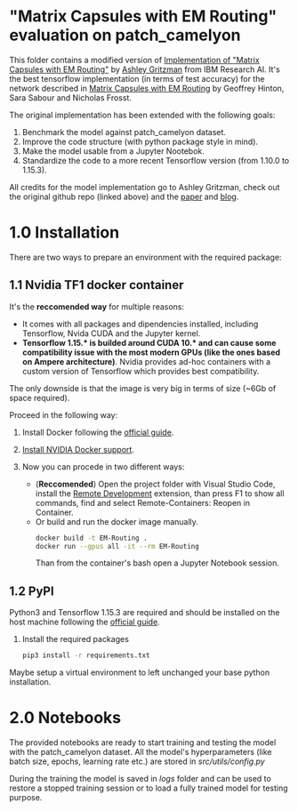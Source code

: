# "Matrix Capsules with EM Routing" evaluation on patch_camelyon

This folder contains a modified version of [Implementation of "Matrix Capsules with EM Routing"](https://github.com/IBM/matrix-capsules-with-em-routing) by [Ashley Gritzman](https://github.com/ashleygritzman) from IBM Research AI. It's the best tensorflow implementation (in terms of test accuracy) for the network described in [Matrix Capsules with EM Routing](https://openreview.net/pdf?id=HJWLfGWRb) by Geoffrey Hinton, Sara Sabour and Nicholas Frosst.

The original implementation has been extended with the following goals:
1. Benchmark the model against patch_camelyon dataset.
2. Improve the code structure (with python package style in mind).
3. Make the model usable from a Jupyter Nootebok.
4. Standardize the code to a more recent Tensorflow version (from 1.10.0 to 1.15.3).

All credits for the model implementation go to Ashley Gritzman, check out the original github repo (linked above) and the [paper](https://arxiv.org/pdf/1907.00652.pdf) and [blog](https://medium.com/@ashleygritzman/available-now-open-source-implementation-of-hintons-matrix-capsules-with-em-routing-e5601825ee2a).

# 1.0 Installation

There are two ways to prepare an environment with the required package:

## 1.1 Nvidia TF1 docker container
It's the **reccomended way** for multiple reasons:
- It comes with all packages and dipendencies installed, including Tensorflow, Nvida CUDA and the Jupyter kernel.
- **Tensorflow 1.15.\* is builded around CUDA 10.\* and can cause some compatibility issue with the most modern GPUs (like the ones based on Ampere architecture)**. Nvidia provides ad-hoc containers with a custom version of Tensorflow which provides best compatibility.

The only downside is that the image is very big in terms of size (~6Gb of space required).

Proceed in the following way:
1. Install Docker following the [official guide](https://docs.docker.com/get-docker/).

2. [Install NVIDIA Docker support](https://github.com/NVIDIA/nvidia-docker).

3. Now you can procede in two different ways:
    * (**Reccomended**) Open the project folder with Visual Studio Code, install the [Remote Development](https://marketplace.visualstudio.com/items?itemName=ms-vscode-remote.vscode-remote-extensionpack) extension, than press F1 to show all commands, find and select Remote-Containers: Reopen in Container.
    * Or build and run the docker image manually.
      ```bash
      docker build -t EM-Routing .
      docker run --gpus all -it --rm EM-Routing
      ```
      Than from the container's bash open a Jupyter Notebook session.

## 1.2 PyPI

 Python3 and Tensorflow 1.15.3 are required and should be installed on the host machine following the [official guide](https://www.tensorflow.org/install). 

1. Install the required packages
   ```bash
   pip3 install -r requirements.txt
   ```
Maybe setup a virtual environment to left unchanged your base python installation.

# 2.0 Notebooks
The provided notebooks are ready to start training and testing the model with the patch_camelyon dataset. All the model's hyperparameters (like batch size, epochs, learning rate etc.) are stored in *src/utils/config.py*

During the training the model is saved in *logs* folder and can be used to restore a stopped training session or to load a fully trained model for testing purpose.